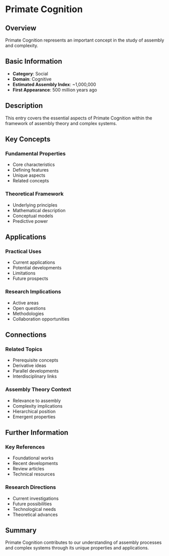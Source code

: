 # Primate Cognition

## Overview

Primate Cognition represents an important concept in the study of assembly and complexity.

## Basic Information

- **Category**: Social
- **Domain**: Cognitive
- **Estimated Assembly Index**: ~1,000,000
- **First Appearance**: 500 million years ago

## Description

This entry covers the essential aspects of Primate Cognition within the framework of assembly theory and complex systems.

## Key Concepts

### Fundamental Properties
- Core characteristics
- Defining features
- Unique aspects
- Related concepts

### Theoretical Framework
- Underlying principles
- Mathematical description
- Conceptual models
- Predictive power

## Applications

### Practical Uses
- Current applications
- Potential developments
- Limitations
- Future prospects

### Research Implications
- Active areas
- Open questions
- Methodologies
- Collaboration opportunities

## Connections

### Related Topics
- Prerequisite concepts
- Derivative ideas
- Parallel developments
- Interdisciplinary links

### Assembly Theory Context
- Relevance to assembly
- Complexity implications
- Hierarchical position
- Emergent properties

## Further Information

### Key References
- Foundational works
- Recent developments
- Review articles
- Technical resources

### Research Directions
- Current investigations
- Future possibilities
- Technological needs
- Theoretical advances

## Summary

Primate Cognition contributes to our understanding of assembly processes and complex systems through its unique properties and applications.
